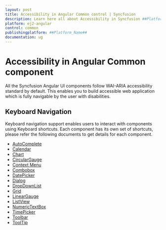 ```yaml
---
layout: post
title: Accessibility in Angular Common control | Syncfusion
description: Learn here all about Accessibility in Syncfusion ##Platform_Name## Common control of Syncfusion Essential JS 2 and more.
platform: ej2-angular
control: common
publishingplatform: ##Platform_Name##
documentation: ug
---
```


# Accessibility in Angular Common component

All the Syncfusion Angular UI components follow WAI-ARIA accessibility standard by default.
This enables you to build accessible web application which is fully navigable by the user with
disabilities.

## Keyboard Navigation

Keyboard navigation support enables users to interact with components using Keyboard shortcuts.
Each component has its own set of shortcuts, please refer the following documents to get details for
each component.

* [AutoComplete](../auto-complete/accessibility)
* [Calendar](../calendar/accessibility)
* [Chart](../chart/accessibility)
* [CircularGauge](../circular-gauge/accessibility)
* [Context Menu](../context-menu/accessibility)
* [Combobox](../combo-box/accessibility)
* [DatePicker](../datepicker/accessibility)
* [Dialog](../dialog/accessibility)
* [DropDownList](../drop-down-list/accessibility)
* [Grid](../grid/accessibility)
* [LinearGauge](../linear-gauge/accessibility)
* [ListView](../listview/accessibility)
* [NumericTextBox](../numerictextbox/accessibility)
* [TimePicker](../timepicker/accessibility)
* [Toolbar](../toolbar/accessibility)
* [ToolTip](../tooltip/accessibility)
